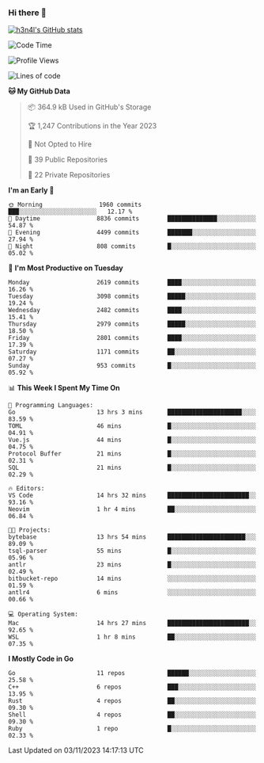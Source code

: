 ### Hi there 👋

[![h3n4l's GitHub stats](https://github-readme-stats.vercel.app/api?username=h3n4l&count_private=true&show_icons=true&theme=radical)](https://github.com/h3n4l/github-readme-stats)

<!--START_SECTION:waka-->
![Code Time](http://img.shields.io/badge/Code%20Time-1%2C672%20hrs%2020%20mins-blue)

![Profile Views](http://img.shields.io/badge/Profile%20Views-0-blue)

![Lines of code](https://img.shields.io/badge/From%20Hello%20World%20I%27ve%20Written-4.2%20million%20lines%20of%20code-blue)

**🐱 My GitHub Data** 

> 📦 364.9 kB Used in GitHub's Storage 
 > 
> 🏆 1,247 Contributions in the Year 2023
 > 
> 🚫 Not Opted to Hire
 > 
> 📜 39 Public Repositories 
 > 
> 🔑 22 Private Repositories 
 > 
**I'm an Early 🐤** 

```text
🌞 Morning                1960 commits        ███░░░░░░░░░░░░░░░░░░░░░░   12.17 % 
🌆 Daytime                8836 commits        ██████████████░░░░░░░░░░░   54.87 % 
🌃 Evening                4499 commits        ███████░░░░░░░░░░░░░░░░░░   27.94 % 
🌙 Night                  808 commits         █░░░░░░░░░░░░░░░░░░░░░░░░   05.02 % 
```
📅 **I'm Most Productive on Tuesday** 

```text
Monday                   2619 commits        ████░░░░░░░░░░░░░░░░░░░░░   16.26 % 
Tuesday                  3098 commits        █████░░░░░░░░░░░░░░░░░░░░   19.24 % 
Wednesday                2482 commits        ████░░░░░░░░░░░░░░░░░░░░░   15.41 % 
Thursday                 2979 commits        █████░░░░░░░░░░░░░░░░░░░░   18.50 % 
Friday                   2801 commits        ████░░░░░░░░░░░░░░░░░░░░░   17.39 % 
Saturday                 1171 commits        ██░░░░░░░░░░░░░░░░░░░░░░░   07.27 % 
Sunday                   953 commits         █░░░░░░░░░░░░░░░░░░░░░░░░   05.92 % 
```


📊 **This Week I Spent My Time On** 

```text
💬 Programming Languages: 
Go                       13 hrs 3 mins       █████████████████████░░░░   83.59 % 
TOML                     46 mins             █░░░░░░░░░░░░░░░░░░░░░░░░   04.91 % 
Vue.js                   44 mins             █░░░░░░░░░░░░░░░░░░░░░░░░   04.75 % 
Protocol Buffer          21 mins             █░░░░░░░░░░░░░░░░░░░░░░░░   02.31 % 
SQL                      21 mins             █░░░░░░░░░░░░░░░░░░░░░░░░   02.29 % 

🔥 Editors: 
VS Code                  14 hrs 32 mins      ███████████████████████░░   93.16 % 
Neovim                   1 hr 4 mins         ██░░░░░░░░░░░░░░░░░░░░░░░   06.84 % 

🐱‍💻 Projects: 
bytebase                 13 hrs 54 mins      ██████████████████████░░░   89.09 % 
tsql-parser              55 mins             █░░░░░░░░░░░░░░░░░░░░░░░░   05.96 % 
antlr                    23 mins             █░░░░░░░░░░░░░░░░░░░░░░░░   02.49 % 
bitbucket-repo           14 mins             ░░░░░░░░░░░░░░░░░░░░░░░░░   01.59 % 
antlr4                   6 mins              ░░░░░░░░░░░░░░░░░░░░░░░░░   00.66 % 

💻 Operating System: 
Mac                      14 hrs 27 mins      ███████████████████████░░   92.65 % 
WSL                      1 hr 8 mins         ██░░░░░░░░░░░░░░░░░░░░░░░   07.35 % 
```

**I Mostly Code in Go** 

```text
Go                       11 repos            ██████░░░░░░░░░░░░░░░░░░░   25.58 % 
C++                      6 repos             ███░░░░░░░░░░░░░░░░░░░░░░   13.95 % 
Rust                     4 repos             ██░░░░░░░░░░░░░░░░░░░░░░░   09.30 % 
Shell                    4 repos             ██░░░░░░░░░░░░░░░░░░░░░░░   09.30 % 
Ruby                     1 repo              █░░░░░░░░░░░░░░░░░░░░░░░░   02.33 % 
```




 Last Updated on 03/11/2023 14:17:13 UTC
<!--END_SECTION:waka-->


